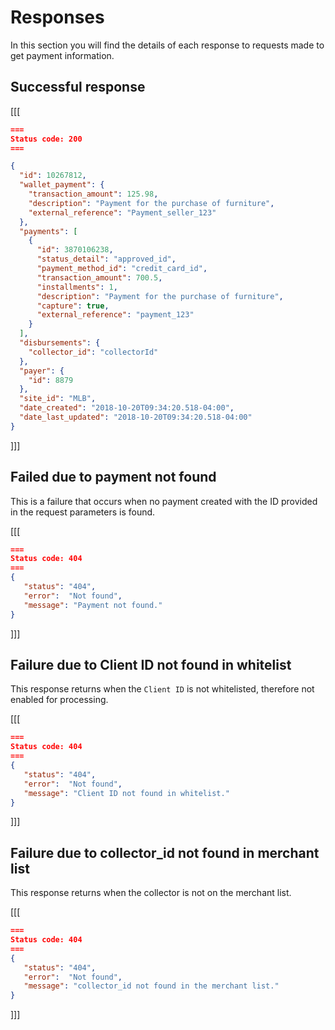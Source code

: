 # Responses

In this section you will find the details of each response to requests made to get payment information.

## Successful response

[[[
```Json
===
Status code: 200
===

{
  "id": 10267812,
  "wallet_payment": {
    "transaction_amount": 125.98,
    "description": "Payment for the purchase of furniture",
    "external_reference": "Payment_seller_123"
  },
  "payments": [
    {
      "id": 3870106238,
      "status_detail": "approved_id",
      "payment_method_id": "credit_card_id",
      "transaction_amount": 700.5,
      "installments": 1,
      "description": "Payment for the purchase of furniture",
      "capture": true,
      "external_reference": "payment_123"
    }
  ],
  "disbursements": {
    "collector_id": "collectorId"
  },
  "payer": {
    "id": 8879
  },
  "site_id": "MLB",
  "date_created": "2018-10-20T09:34:20.518-04:00",
  "date_last_updated": "2018-10-20T09:34:20.518-04:00"
}

```
]]]

## Failed due to payment not found

This is a failure that occurs when no payment created with the ID provided in the request parameters is found.

[[[
```Json
===
Status code: 404
===
{
   "status": "404",
   "error":  "Not found",
   "message": "Payment not found."
}

```
]]]


## Failure due to Client ID not found in whitelist

This response returns when the `Client ID` is not whitelisted, therefore not enabled for processing.

[[[
```Json
===
Status code: 404
===
{
   "status": "404",
   "error":  "Not found",
   "message": "Client ID not found in whitelist."
}

```
]]]

## Failure due to collector_id not found in merchant list

This response returns when the collector is not on the merchant list.


[[[
```Json
===
Status code: 404
===
{
   "status": "404",
   "error":  "Not found",
   "message": "collector_id not found in the merchant list."
}

```
]]]
